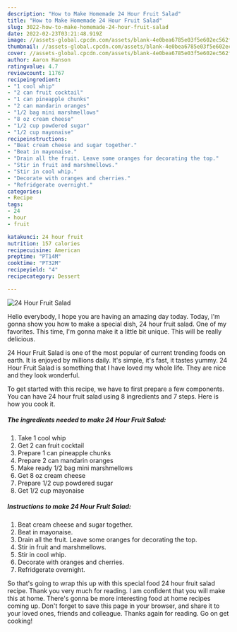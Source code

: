 ```yaml
---
description: "How to Make Homemade 24 Hour Fruit Salad"
title: "How to Make Homemade 24 Hour Fruit Salad"
slug: 3022-how-to-make-homemade-24-hour-fruit-salad
date: 2022-02-23T03:21:48.919Z
image: //assets-global.cpcdn.com/assets/blank-4e0bea6785e03f5e602ec562f230caae08da540cada707380b4fe1bbebba43da.png
thumbnail: //assets-global.cpcdn.com/assets/blank-4e0bea6785e03f5e602ec562f230caae08da540cada707380b4fe1bbebba43da.png
cover: //assets-global.cpcdn.com/assets/blank-4e0bea6785e03f5e602ec562f230caae08da540cada707380b4fe1bbebba43da.png
author: Aaron Hanson
ratingvalue: 4.7
reviewcount: 11767
recipeingredient:
- "1 cool whip"
- "2 can fruit cocktail"
- "1 can pineapple chunks"
- "2 can mandarin oranges"
- "1/2 bag mini marshmellows"
- "8 oz cream cheese"
- "1/2 cup powdered sugar"
- "1/2 cup mayonaise"
recipeinstructions:
- "Beat cream cheese and sugar together."
- "Beat in mayonaise."
- "Drain all the fruit. Leave some oranges for decorating the top."
- "Stir in fruit and marshmellows."
- "Stir in cool whip."
- "Decorate with oranges and cherries."
- "Refridgerate overnight."
categories:
- Recipe
tags:
- 24
- hour
- fruit

katakunci: 24 hour fruit 
nutrition: 157 calories
recipecuisine: American
preptime: "PT14M"
cooktime: "PT32M"
recipeyield: "4"
recipecategory: Dessert

---
```



![24 Hour Fruit Salad](//assets-global.cpcdn.com/assets/blank-4e0bea6785e03f5e602ec562f230caae08da540cada707380b4fe1bbebba43da.png)

Hello everybody, I hope you are having an amazing day today. Today, I'm gonna show you how to make a special dish, 24 hour fruit salad. One of my favorites. This time, I'm gonna make it a little bit unique. This will be really delicious.

24 Hour Fruit Salad is one of the most popular of current trending foods on earth. It is enjoyed by millions daily. It's simple, it's fast, it tastes yummy. 24 Hour Fruit Salad is something that I have loved my whole life. They are nice and they look wonderful.




To get started with this recipe, we have to first prepare a few components. You can have 24 hour fruit salad using 8 ingredients and 7 steps. Here is how you cook it.

<!--inarticleads1-->

##### The ingredients needed to make 24 Hour Fruit Salad:

1. Take 1 cool whip
1. Get 2 can fruit cocktail
1. Prepare 1 can pineapple chunks
1. Prepare 2 can mandarin oranges
1. Make ready 1/2 bag mini marshmellows
1. Get 8 oz cream cheese
1. Prepare 1/2 cup powdered sugar
1. Get 1/2 cup mayonaise




<!--inarticleads2-->

##### Instructions to make 24 Hour Fruit Salad:

1. Beat cream cheese and sugar together.
1. Beat in mayonaise.
1. Drain all the fruit. Leave some oranges for decorating the top.
1. Stir in fruit and marshmellows.
1. Stir in cool whip.
1. Decorate with oranges and cherries.
1. Refridgerate overnight.




So that's going to wrap this up with this special food 24 hour fruit salad recipe. Thank you very much for reading. I am confident that you will make this at home. There's gonna be more interesting food at home recipes coming up. Don't forget to save this page in your browser, and share it to your loved ones, friends and colleague. Thanks again for reading. Go on get cooking!
